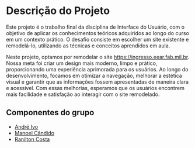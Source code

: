 # Descrição do Projeto
Este projeto é o trabalho final da disciplina de Interface do Usuário, com o objetivo de aplicar os conhecimentos teóricos adquiridos ao longo do curso em um contexto prático. 
O desafio consiste em escolher um site existente e remodelá-lo, utilizando as técnicas e conceitos aprendidos em aula.

Neste projeto, optamos por remodelar o site https://ingresso.eear.fab.mil.br. Nossa meta foi criar um design mais moderno, limpo e prático, proporcionando uma experiência aprimorada para os usuários. 
Ao longo do desenvolvimento, focamos em otimizar a navegação, 
melhorar a estética visual e garantir que as informações fossem apresentadas de maneira clara e acessível. 
Com essas melhorias, esperamos que os usuários encontrem mais facilidade e satisfação ao interagir com o site remodelado.

## Componentes do grupo
- [André Ivo](https://github.com/andre7zl)
- [Manoel Cândido](https://github.com/manoelcn)
- [Ranilton Costa](https://github.com/ranixx1)
